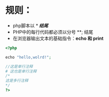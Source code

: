 # 规则：
- php脚本以 ****<?php 开始，以 ?> 结尾***
- PHP中的每行代码都必须以分号 **; 结尾
- 在浏览器输出文本的基础指令：**echo 和 print**
```php
<?php

echo "hello,wolrd!";

//这是单行注释
# 这也是单行注释
/*
这是多行注释
*/
?>
```
